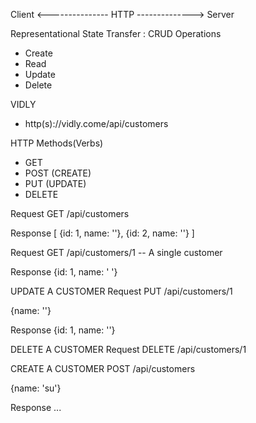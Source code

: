 Client <--------------- HTTP --------------> Server

Representational State Transfer
: CRUD Operations

- Create
- Read
- Update
- Delete

VIDLY

- http(s)://vidly.come/api/customers

HTTP Methods(Verbs)

- GET
- POST (CREATE)
- PUT (UPDATE)
- DELETE

Request
GET /api/customers

Response
[
{id: 1, name: ''},
{id: 2, name: ''}
]

Request
GET /api/customers/1 -- A single customer

Response
{id: 1, name: ' '}

UPDATE A CUSTOMER
Request
PUT /api/customers/1

{name: ''}

Response
{id: 1, name: ''}

DELETE A CUSTOMER
Request
DELETE /api/customers/1

CREATE A CUSTOMER
POST /api/customers

{name: 'su'}

Response
...
